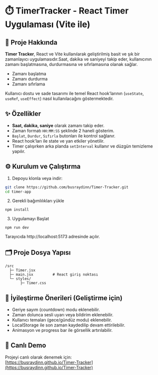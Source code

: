 # ⏱️ TimerTracker - React Timer Uygulaması (Vite ile)

## 📄 Proje Hakkında

**Timer Tracker**, React ve Vite kullanılarak geliştirilmiş basit ve şık bir zamanlayıcı uygulamasıdır.Saat, dakika ve saniyeyi takip eder, kullanıcının zamanı başlatmasına, durdurmasına ve sıfırlamasına olanak sağlar.

- Zamanı başlatma  
- Zamanı durdurma  
- Zamanı sıfırlama  

Kullanıcı dostu ve sade tasarımı ile temel React hook’larının (`useState`, `useRef`, `useEffect`) nasıl kullanılacağını göstermektedir.

## ✨ Özellikler

- **Saat, dakika, saniye** olarak zamanı takip eder.  
- Zaman formatı `HH:MM:SS` şeklinde 2 haneli gösterim.  
- `Başlat`, `Durdur`, `Sıfırla` butonları ile kontrol sağlanır.  
- React hook’ları ile state ve yan etkiler yönetilir.  
- Timer çalışırken arka planda `setInterval` kullanır ve düzgün temizleme yapılır.  

## ⚙️ Kurulum ve Çalıştırma

1. Depoyu klonla veya indir:

```bash
git clone https://github.com/busraydinn/Timer-Tracker.git
cd timer-app
```
2. Gerekli bağımlılıkları yükle
```
npm install
```
3. Uygulamayı Başlat
```
npm run dev
```
Tarayıcıda http://localhost:5173 adresinde açılır.
## 🗂️ Proje Dosya Yapısı
```
/src
  ├─ Timer.jsx
  ├─ main.jsx         # React giriş noktası
  └─ styles/
       ├─ Timer.css
```
## 🔧 İyileştirme Önerileri (Geliştirme için)

- Geriye sayım (countdown) modu eklenebilir.
- Zaman dolunca sesli uyarı veya bildirim eklenebilir.
- Kullanıcı temaları (gece/gündüz modu) eklenebilir.
- LocalStorage ile son zaman kaydedilip devam ettirilebilir.
- Animasyon ve progress bar ile görsellik artırılabilir.


## 🚀 Canlı Demo

Projeyi canlı olarak denemek için:  
[https://busraydinn.github.io/Timer-Tracker](https://busraydinn.github.io/Timer-Tracker)
